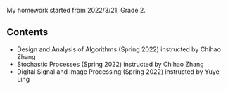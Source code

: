 My homework started from 2022/3/21, Grade 2.
## Contents
- Design and Analysis of Algorithms (Spring 2022) instructed by Chihao Zhang
- Stochastic Processes (Spring 2022) instructed by Chihao Zhang
- Digital Signal and Image Processing (Spring 2022) instructed by Yuye Ling
